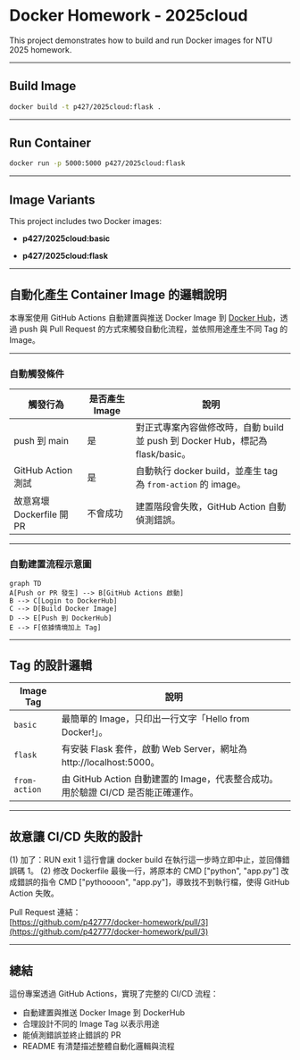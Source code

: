 # Docker Homework - 2025cloud

This project demonstrates how to build and run Docker images for NTU 2025 homework.

---

## Build Image

```bash
docker build -t p427/2025cloud:flask .
```

---

## Run Container

```bash
docker run -p 5000:5000 p427/2025cloud:flask
```

---

## Image Variants

This project includes two Docker images:

- **p427/2025cloud:basic**  

- **p427/2025cloud:flask**  

---

## 自動化產生 Container Image 的邏輯說明

本專案使用 GitHub Actions 自動建置與推送 Docker Image 到 [Docker Hub](https://hub.docker.com/repository/docker/p427/2025cloud)，透過 push 與 Pull Request 的方式來觸發自動化流程，並依照用途產生不同 Tag 的 Image。

---

### 自動觸發條件

| 觸發行為             | 是否產生 Image | 說明 |
|----------------------|----------------|------|
| push 到 main         | 是           | 對正式專案內容做修改時，自動 build 並 push 到 Docker Hub，標記為 flask/basic。 |
| GitHub Action 測試 | 是           | 自動執行 docker build，並產生 tag 為 `from-action` 的 image。 |
| 故意寫壞 Dockerfile 開 PR | 不會成功   | 建置階段會失敗，GitHub Action 自動偵測錯誤。 |

---

### 自動建置流程示意圖

```mermaid
graph TD
A[Push or PR 發生] --> B[GitHub Actions 啟動]
B --> C[Login to DockerHub]
C --> D[Build Docker Image]
D --> E[Push 到 DockerHub]
E --> F[依據情境加上 Tag]
```



---

## Tag 的設計邏輯

| Image Tag        | 說明 |
|------------------|------|
| `basic`          | 最簡單的 Image，只印出一行文字「Hello from Docker!」。 |
| `flask`          | 有安裝 Flask 套件，啟動 Web Server，網址為 http://localhost:5000。 |
| `from-action`    | 由 GitHub Action 自動建置的 Image，代表整合成功。用於驗證 CI/CD 是否能正確運作。 |

---

## 故意讓 CI/CD 失敗的設計

(1) 加了：RUN exit 1
這行會讓 docker build 在執行這一步時立即中止，並回傳錯誤碼 1。
(2) 修改 Dockerfile 最後一行，將原本的 CMD ["python", "app.py"]
改成錯誤的指令 CMD ["pythoooon", "app.py"]，導致找不到執行檔，使得 GitHub Action 失敗。


Pull Request 連結：  
[https://github.com/p42777/docker-homework/pull/3](https://github.com/p42777/docker-homework/pull/3)

---

## 總結

這份專案透過 GitHub Actions，實現了完整的 CI/CD 流程：

- 自動建置與推送 Docker Image 到 DockerHub
- 合理設計不同的 Image Tag 以表示用途
- 能偵測錯誤並終止錯誤的 PR
- README 有清楚描述整體自動化邏輯與流程


